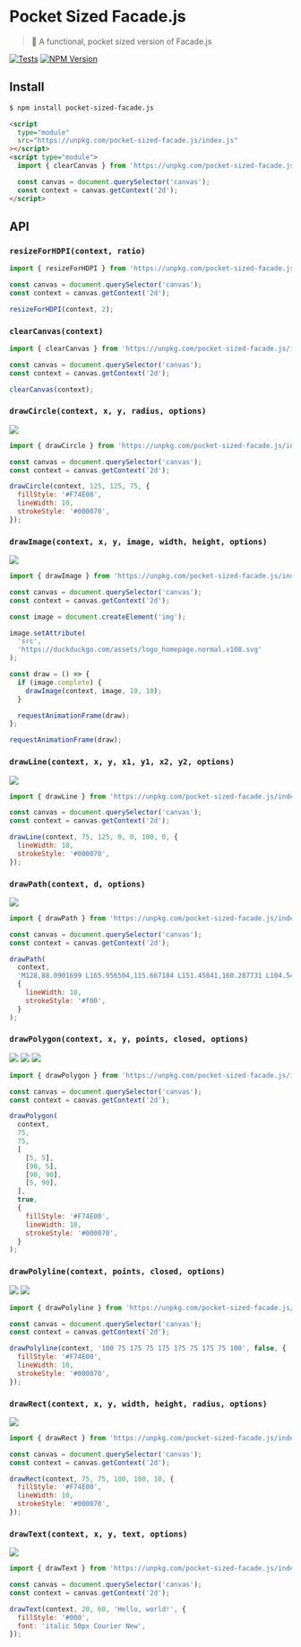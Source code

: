 # Pocket Sized Facade.js

> 💫 A functional, pocket sized version of Facade.js

[![Tests](https://github.com/neogeek/pocket-sized-facade.js/actions/workflows/test.workflow.yml/badge.svg)](https://github.com/neogeek/pocket-sized-facade.js/actions/workflows/test.workflow.yml)
[![NPM Version](http://img.shields.io/npm/v/pocket-sized-facade.js.svg?style=flat)](https://www.npmjs.org/package/pocket-sized-facade.js)

## Install

```bash
$ npm install pocket-sized-facade.js
```

```html
<script
  type="module"
  src="https://unpkg.com/pocket-sized-facade.js/index.js"
></script>
<script type="module">
  import { clearCanvas } from 'https://unpkg.com/pocket-sized-facade.js/index.js';

  const canvas = document.querySelector('canvas');
  const context = canvas.getContext('2d');
</script>
```

## API

### `resizeForHDPI(context, ratio)`

```javascript
import { resizeForHDPI } from 'https://unpkg.com/pocket-sized-facade.js/index.js';

const canvas = document.querySelector('canvas');
const context = canvas.getContext('2d');

resizeForHDPI(context, 2);
```

### `clearCanvas(context)`

```javascript
import { clearCanvas } from 'https://unpkg.com/pocket-sized-facade.js/index.js';

const canvas = document.querySelector('canvas');
const context = canvas.getContext('2d');

clearCanvas(context);
```

### `drawCircle(context, x, y, radius, options)`

![](src/__image_snapshots__/index-test-ts-pocket-size-facade-js-draw-circle-1-snap.png)

```javascript
import { drawCircle } from 'https://unpkg.com/pocket-sized-facade.js/index.js';

const canvas = document.querySelector('canvas');
const context = canvas.getContext('2d');

drawCircle(context, 125, 125, 75, {
  fillStyle: '#F74E00',
  lineWidth: 10,
  strokeStyle: '#000070',
});
```

### `drawImage(context, x, y, image, width, height, options)`

![](src/__image_snapshots__/index-test-ts-pocket-size-facade-js-draw-image-svg-1-snap.png)

```javascript
import { drawImage } from 'https://unpkg.com/pocket-sized-facade.js/index.js';

const canvas = document.querySelector('canvas');
const context = canvas.getContext('2d');

const image = document.createElement('img');

image.setAttribute(
  'src',
  'https://duckduckgo.com/assets/logo_homepage.normal.v108.svg'
);

const draw = () => {
  if (image.complete) {
    drawImage(context, image, 10, 10);
  }

  requestAnimationFrame(draw);
};

requestAnimationFrame(draw);
```

### `drawLine(context, x, y, x1, y1, x2, y2, options)`

![](src/__image_snapshots__/index-test-ts-pocket-size-facade-js-draw-line-1-snap.png)

```javascript
import { drawLine } from 'https://unpkg.com/pocket-sized-facade.js/index.js';

const canvas = document.querySelector('canvas');
const context = canvas.getContext('2d');

drawLine(context, 75, 125, 0, 0, 100, 0, {
  lineWidth: 10,
  strokeStyle: '#000070',
});
```

### `drawPath(context, d, options)`

![](src/__image_snapshots__/index-test-ts-pocket-size-facade-js-draw-path-1-snap.png)

```javascript
import { drawPath } from 'https://unpkg.com/pocket-sized-facade.js/index.js';

const canvas = document.querySelector('canvas');
const context = canvas.getContext('2d');

drawPath(
  context,
  'M128,88.0901699 L165.956504,115.667184 L151.45841,160.287731 L104.54159,160.287731 L90.0434961,115.667184 L128,88.0901699 Z',
  {
    lineWidth: 10,
    strokeStyle: '#f00',
  }
);
```

### `drawPolygon(context, x, y, points, closed, options)`

![](src/__image_snapshots__/index-test-ts-pocket-size-facade-js-draw-polygon-1-snap.png)
![](src/__image_snapshots__/index-test-ts-pocket-size-facade-js-draw-polygon-bezier-1-snap.png)
![](src/__image_snapshots__/index-test-ts-pocket-size-facade-js-draw-polygon-arc-1-snap.png)

```javascript
import { drawPolygon } from 'https://unpkg.com/pocket-sized-facade.js/index.js';

const canvas = document.querySelector('canvas');
const context = canvas.getContext('2d');

drawPolygon(
  context,
  75,
  75,
  [
    [5, 5],
    [90, 5],
    [90, 90],
    [5, 90],
  ],
  true,
  {
    fillStyle: '#F74E00',
    lineWidth: 10,
    strokeStyle: '#000070',
  }
);
```

### `drawPolyline(context, points, closed, options)`

![](src/__image_snapshots__/index-test-ts-pocket-size-facade-js-draw-polyline-closed-1-snap.png)
![](src/__image_snapshots__/index-test-ts-pocket-size-facade-js-draw-polyline-open-1-snap.png)

```javascript
import { drawPolyline } from 'https://unpkg.com/pocket-sized-facade.js/index.js';

const canvas = document.querySelector('canvas');
const context = canvas.getContext('2d');

drawPolyline(context, '100 75 175 75 175 175 75 175 75 100', false, {
  fillStyle: '#F74E00',
  lineWidth: 10,
  strokeStyle: '#000070',
});
```

### `drawRect(context, x, y, width, height, radius, options)`

![](src/__image_snapshots__/index-test-ts-pocket-size-facade-js-draw-rect-1-snap.png)

```javascript
import { drawRect } from 'https://unpkg.com/pocket-sized-facade.js/index.js';

const canvas = document.querySelector('canvas');
const context = canvas.getContext('2d');

drawRect(context, 75, 75, 100, 100, 10, {
  fillStyle: '#F74E00',
  lineWidth: 10,
  strokeStyle: '#000070',
});
```

### `drawText(context, x, y, text, options)`

![](src/__image_snapshots__/index-test-ts-pocket-size-facade-js-draw-text-1-snap.png)

```javascript
import { drawText } from 'https://unpkg.com/pocket-sized-facade.js/index.js';

const canvas = document.querySelector('canvas');
const context = canvas.getContext('2d');

drawText(context, 20, 60, 'Hello, world!', {
  fillStyle: '#000',
  font: 'italic 50px Courier New',
});
```
